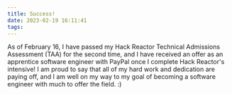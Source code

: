 ```yaml
---
title: Success!
date: 2023-02-19 16:11:41
tags:
---
```

As of February 16, I have passed my Hack Reactor Technical Admissions Assessment (TAA) for the second time, and I have received an offer as an apprentice software engineer with PayPal once I complete Hack Reactor's intensive! I am proud to say that all of my hard work and dedication are paying off, and I am well on my way to my goal of becoming a software engineer with much to offer the field. :)